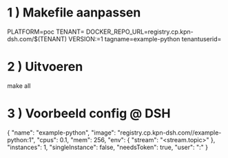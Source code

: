 # 1 ) Makefile aanpassen

PLATFORM=poc
TENANT=<tenant>
DOCKER_REPO_URL=registry.cp.kpn-dsh.com/$(TENANT)
VERSION:=1
tagname=example-python
tenantuserid=<uid>

# 2 ) Uitvoeren
make all

# 3 ) Voorbeeld config @ DSH

{
	"name": "example-python",
	"image": "registry.cp.kpn-dsh.com/<tenant>/example-python:1",
	"cpus": 0.1,
	"mem": 256,
	"env": {
		"stream": "<stream.topic>"
	},
	"instances": 1,
	"singleInstance": false,
	"needsToken": true,
	"user": "<uid>:<uid>"
}